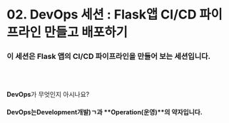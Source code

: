 # 02. DevOps 세션 : Flask앱 CI/CD 파이프라인 만들고 배포하기
### 이 세션은 Flask 앱의 CI/CD 파이프라인을 만들어 보는 세션입니다.    
<br>
<br>

**DevOps**가 무엇인지 아시나요?  
#### **DevOps**는**Development개발)ㄱ**과 **Operation(운영)**의 약자입니다.
